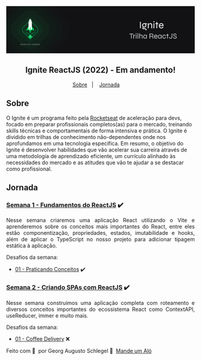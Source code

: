 <img alt="Ignite ReactJS" src="public/ignite-react.png" />
<h2 align="center">
  Ignite ReactJS (2022) - Em andamento!
</h2>

<p align="center">
  <a href="#Sobre">Sobre</a>&nbsp;&nbsp;&nbsp;|&nbsp;&nbsp;&nbsp;
  <a href="#Jornada">Jornada</a>&nbsp;&nbsp;&nbsp;&nbsp;&nbsp;&nbsp;
</p>

## Sobre
O Ignite é um programa feito pela [Rocketseat](https://rocketseat.com.br) de aceleração para devs, focado em preparar profissionais completos(as) para o mercado, treinando skills técnicas e comportamentais de forma intensiva e prática. O Ignite é dividido em trilhas de conhecimento não-dependentes onde nos aprofundamos em uma tecnologia específica. Em resumo, o objetivo do Ignite é desenvolver habilidades que vão acelerar sua carreira através de uma metodologia de aprendizado eficiente, um currículo alinhado às necessidades do mercado e as atitudes que vão te ajudar a se destacar como profissional.

## Jornada

### [Semana 1 - Fundamentos do ReactJS](https://github.com/georgaugusto/01-fundamentos-reactjs) ✔️
<p align="justify">
  Nesse semana criaremos uma aplicação React utilizando o Vite e aprenderemos sobre os conceitos mais importantes do React, entre eles estão componentização, propriedades, estados, imutabilidade e hooks, além de aplicar o TypeScript no nosso projeto para adicionar tipagem estática à aplicação.
</p>
Desafios da semana:

- [01 - Praticando Conceitos](https://github.com/georgaugusto/desafio-01-praticando-os-conceitos-do-reactjs) ✔️

### [Semana 2 - Criando SPAs com ReactJS](https://github.com/georgaugusto/02-ignite-timer) ✔️
<p align="justify">
  Nesse semana construimos uma aplicação completa com roteamento e diversos conceitos importantes do ecossistema React como ContextAPI, useReducer, immer e muito mais.
</p>
Desafios da semana:

- [01 - Coffee Delivery](https://github.com/georgaugusto/ignite-react-js) ❌

Feito com 💜 &nbsp;por Georg Augusto Schlegel 👋 &nbsp;[Mande um Aló](https://www.linkedin.com/in/georgaugusto/)

